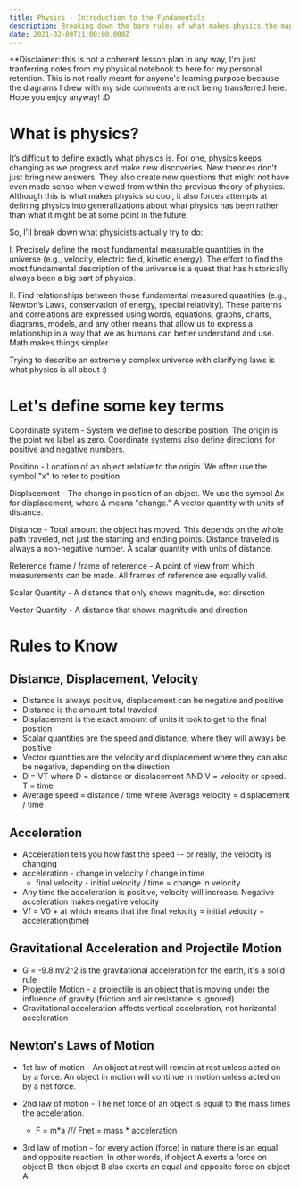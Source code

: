 ```yaml
---
title: Physics - Introduction to the Fundamentals
description: Breaking down the bare rules of what makes physics the map of the universe
date: 2021-02-09T11:00:00.000Z
---
```

**Disclaimer: this is not a coherent lesson plan in any way, I'm just tranferring notes from my physical notebook to here for my personal retention. This is not really meant for anyone's learning purpose because the diagrams I drew with my side comments are not being transferred here. Hope you enjoy anyway! :D 

# What is physics?

It’s difficult to define exactly what physics is. For one, physics keeps changing as we progress and make new discoveries. New theories don't just bring new answers. They also create new questions that might not have even made sense when viewed from within the previous theory of physics. Although this is what makes physics so cool, it also forces attempts at defining physics into generalizations about what physics has been rather than what it might be at some point in the future.

So, I'll break down what physicists actually try to do: 

I. Precisely define the most fundamental measurable quantities in the universe (e.g., velocity, electric field, kinetic energy). The effort to find the most fundamental description of the universe is a quest that has historically always been a big part of physics.

II. Find relationships between those fundamental measured quantities (e.g., Newton’s Laws, conservation of energy, special relativity). These patterns and correlations are expressed using words, equations, graphs, charts, diagrams, models, and any other means that allow us to express a relationship in a way that we as humans can better understand and use. Math makes things simpler.

Trying to describe an extremely complex universe with clarifying laws is what physics is all about :)

# Let's define some key terms

Coordinate system - System we define to describe position. The origin is the point we label as zero. Coordinate systems also define directions for positive and negative numbers.

Position - Location of an object relative to the origin. We often use the symbol "x" to refer to position.

Displacement - The change in position of an object. We use the symbol Δx for displacement, where Δ means "change." A vector quantity with units of distance.

Distance - Total amount the object has moved. This depends on the whole path traveled, not just the starting and ending points. Distance traveled is always a non-negative number. A scalar quantity with units of distance.

Reference frame / frame of reference - A point of view from which measurements can be made. All frames of reference are equally valid.

Scalar Quantity - A distance that only shows magnitude, not direction 

Vector Quantity - A distance that shows magnitude and direction 

# Rules to Know 

## Distance, Displacement, Velocity 

- Distance is always positive, displacement can be negative and positive
- Distance is the amount total traveled
- Displacement is the exact amount of units it took to get to the final position 
- Scalar quantities are the speed and distance, where they will always be positive 
- Vector quantities are the velocity and displacement where they can also be negative, depending on the direction 
- D = VT where D = distance or displacement AND V = velocity or speed. T = time
- Average speed = distance / time  where Average velocity = displacement / time 

## Acceleration 

- Acceleration tells you how fast the speed -- or really, the velocity is changing 
- acceleration - change in velocity / change in time 
    - final velocity - initial velocity / time = change in velocity 
- Any time the acceleration is positive, velocity will increase. Negative acceleration makes negative velocity 
- Vf = V0 + at which means that the final velocity = initial velocity + acceleration(time) 


## Gravitational Acceleration and Projectile Motion

- G = -9.8 m/2^2 is the gravitational acceleration for the earth, it's a solid rule
- Projectile Motion - a projectile is an object that is moving under the influence of gravity (friction and air resistance is ignored)
- Gravitational acceleration affects vertical acceleration, not horizontal acceleration 

## Newton's Laws of Motion 

- 1st law of motion - An object at rest will remain at rest unless acted on by a force. An object in motion will continue in motion unless acted on by a net force. 

- 2nd law of motion - The net force of an object is equal to the mass times the acceleration. 
    - F = m*a  /// Fnet = mass * acceleration 

- 3rd law of motion - for every action (force) in nature there is an equal and opposite reaction. In other words, if object A exerts a force on object B, then object B also exerts an equal and opposite force on object A
